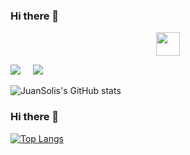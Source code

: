 
### Hi there 👋
<p align="center">
<a href="https://www.linkedin.com/in/juansolisds/" target="_blank">
    <img align="center" src="https://cdn-icons-png.flaticon.com/512/2111/2111368.png" height="38px" width="38px" />
 </a>
</p>
<a href="https://platzi.com/@juansolis13/"><img src="https://img.shields.io/badge/Platzi-98CA3F.svg?&style=for-the-badge&logo=platzi&logoColor=white" /></a>&nbsp;&nbsp;&nbsp;&nbsp;
<a href="[https://platzi.com/@juansolis13](https://www.coursera.org/user/640c0aee29c4b1c38e6eef407c1d6fa2)/"><img src="[https://img.shields.io/badge/Coursera-98CA3F.svg?&style=for-the-badge&logo=coursera&logoColor=white](https://img.shields.io/badge/%20-Coursera-blue)" /></a>&nbsp;&nbsp;&nbsp;&nbsp;



![JuanSolis's GitHub stats](https://github-readme-stats.vercel.app/api?username=juansolisctj13&show_icons=true&theme=radical)

### Hi there 👋
[![Top Langs](https://github-readme-stats.vercel.app/api/top-langs/?username=juansolisctj13&layout=compact)](https://github.com/juansolisctj13/github-readme-stats)


<!--
**JuanSolisCTJ13/juansolisctj13** is a ✨ _special_ ✨ repository because its `README.md` (this file) appears on your GitHub profile.

Here are some ideas to get you started:

- 🔭 I’m currently working on ...
- 🌱 I’m currently learning ...
- 👯 I’m looking to collaborate on ...
- 🤔 I’m looking for help with ...
- 💬 Ask me about ...
- 📫 How to reach me: ...
- 😄 Pronouns: ...
- ⚡ Fun fact: ...
-->
<!--
[![GitHub Header JuanSolisCTJ13](https://raw.githubusercontent.com/JuanSolisCTJ13/JuanSolisCTJ13/main/assets/github-banner.gif)](http://www.linkedin.com/in/juansolisds/)
-->
